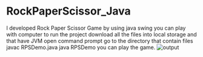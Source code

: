 # RockPaperScissor_Java
I developed Rock Paper Scissor Game by using java swing you can play with computer
to run the project download all the files into local storage and that have JVM 
open command prompt go to the directory that contain files 
javac RPSDemo.java
java RPSDemo
you can play the game.
![output](https://github.com/sivasomanath2502/RockPaperScissor_Java/assets/110170797/10c6ac9c-c3e7-4895-ab7c-5ff25805c07d)
